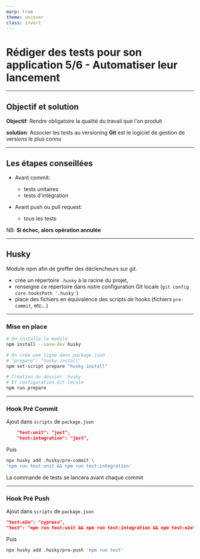 ```yaml
---
marp: true
theme: uncover
class: invert
---
```


Rédiger des tests pour son application
5/6 - Automatiser leur lancement
===


---

## Objectif et solution

**Objectif**: Rendre obligatoire la qualité du travail que l'on produit


**solution**: Associer les tests au versioning
**Git** est le logiciel de gestion de versions le plus connu

---

## Les étapes conseillées

- Avant commit:
  - tests unitaires
  - tests d'intégration

- Avant push ou pull request:
  - tous les tests


NB: **Si échec, alors opération annulée**

---

## Husky

Module npm afin de greffer des déclencheurs sur git.


- crée un répertoire `.husky` à la racine du projet,
- renseigne ce répertoire dans notre configuration Git locale (`git config core.hooksPath '.husky'`)
- place des fichiers en équivalence des scripts de hooks (fichiers `pre-commit`, etc...)


---

### Mise en place

```bash
# On installe le module
npm install --save-dev husky
```

```bash
# On crée une ligne dans package.json
# "prepare": "husky install"
npm set-script prepare "husky install"
```

```bash
# Création du dossier .husky
# Et configuration Git locale
npm run prepare
```

---

### Hook Pré Commit

Ajout dans `scripts` de `package.json`
```json
    "test:unit": "jest",
    "test:integration": "jest",
```

Puis
```bash
npx husky add .husky/pre-commit \
'npm run test:unit && npm run test:integration'
```

La commande de tests se lancera avant chaque commit

---

### Hook Pré Push

Ajout dans `scripts` de `package.json`
```json
"test:e2e": "cypress",
"test": "npm run test:unit && npm run test:integration && npm test:e2e",
```

Puis
```bash
npx husky add .husky/pre-push 'npm run test'
```

